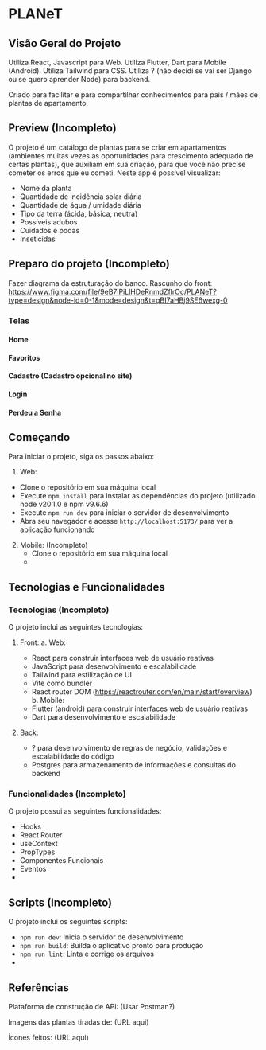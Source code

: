 # PLANeT

## Visão Geral do Projeto
Utiliza React, Javascript para Web.
Utiliza Flutter, Dart para Mobile (Android).
Utiliza Tailwind para CSS.
Utiliza ? (não decidi se vai ser Django ou se quero aprender Node) para backend.

Criado para facilitar e para compartilhar conhecimentos para pais / mães de plantas de apartamento.

## Preview (Incompleto)
O projeto é um catálogo de plantas para se criar em apartamentos (ambientes muitas vezes as oportunidades para crescimento adequado de certas plantas), que auxiliam em sua criação, para que você não precise cometer os erros que eu cometi.
Neste app é possível visualizar:
- Nome da planta
- Quantidade de incidência solar diária
- Quantidade de água / umidade diária
- Tipo da terra (ácida, básica, neutra)
- Possíveis adubos
- Cuidados e podas
- Inseticidas

## Preparo do projeto (Incompleto)
Fazer diagrama da estruturação do banco.
Rascunho do front:
https://www.figma.com/file/9eB7iPiLlHDeRnmdZflrOc/PLANeT?type=design&node-id=0-1&mode=design&t=qBI7aHBj9SE6wexg-0

### Telas
#### Home

#### Favoritos

#### Cadastro (Cadastro opcional no site)

#### Login

#### Perdeu a Senha


## Começando
Para iniciar o projeto, siga os passos abaixo:

1. Web:
  - Clone o repositório em sua máquina local
  - Execute ```npm install``` para instalar as dependências do projeto (utilizado node v20.1.0 e npm v9.6.6)
  - Execute ```npm run dev``` para iniciar o servidor de desenvolvimento
  - Abra seu navegador e acesse ```http://localhost:5173/``` para ver a aplicação funcionando

2. Mobile: (Incompleto)
   - Clone o repositório em sua máquina local
   - 

## Tecnologias e Funcionalidades

### Tecnologias  (Incompleto)
O projeto inclui as seguintes tecnologias:

1. Front:
  a. Web:
    - React para construir interfaces web de usuário reativas
    - JavaScript para desenvolvimento e escalabilidade
    - Tailwind para estilização de UI
    - Vite como bundler
    - React router DOM (https://reactrouter.com/en/main/start/overview)
  b. Mobile:
    -  Flutter (android) para construir interfaces web de usuário reativas
    -  Dart para desenvolvimento e escalabilidade

2. Back:
   - ? para desenvolvimento de regras de negócio, validações e escalabilidade do código
   - Postgres para armazenamento de informações e consultas do backend

### Funcionalidades (Incompleto)
O projeto possui as seguintes funcionalidades:

- Hooks
- React Router
- useContext
- PropTypes
- Componentes Funcionais
- Eventos
- 

## Scripts (Incompleto)
O projeto inclui os seguintes scripts:

- ```npm run dev```: Inicia o servidor de desenvolvimento
- ```npm run build```: Builda o aplicativo pronto para produção
- ```npm run lint```: Linta e corrige os arquivos
- 

## Referências
Plataforma de construção de API:
(Usar Postman?)

Imagens das plantas tiradas de:
(URL aqui)

Ícones feitos:
(URL aqui)
